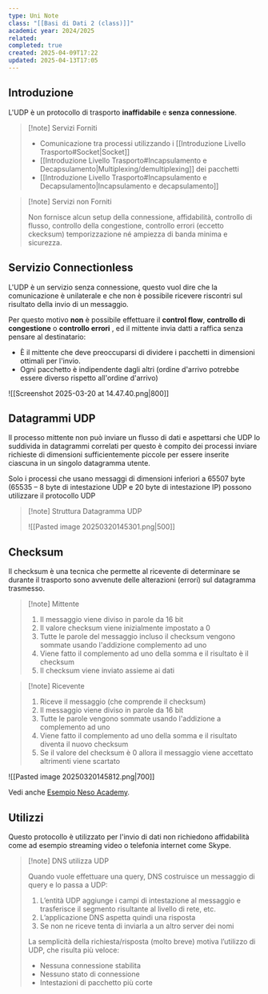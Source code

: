 ```yaml
---
type: Uni Note
class: "[[Basi di Dati 2 (class)]]"
academic year: 2024/2025
related: 
completed: true
created: 2025-04-09T17:22
updated: 2025-04-13T17:05
---
```

## Introduzione

L'UDP è un protocollo di trasporto **inaffidabile** e **senza connessione**.

>[!note] Servizi Forniti
>
>- Comunicazione tra processi utilizzando i [[Introduzione Livello Trasporto#Socket|Socket]]
>- [[Introduzione Livello Trasporto#Incapsulamento e Decapsulamento|Multiplexing/demultiplexing]] dei pacchetti
>- [[Introduzione Livello Trasporto#Incapsulamento e Decapsulamento|Incapsulamento e decapsulamento]]

>[!note] Servizi non Forniti
>
>Non fornisce alcun setup della connessione, affidabilità, controllo di flusso, controllo della congestione, controllo errori (eccetto ckecksum) temporizzazione né ampiezza di banda minima e sicurezza.

## Servizio Connectionless

L'UDP è un servizio senza connessione, questo vuol dire che la comunicazione è unilaterale e che non è possibile ricevere riscontri sul risultato della invio di un messaggio.

Per questo motivo **non** è possibile effettuare il **control flow**, **controllo di congestione** o **controllo errori** , ed il mittente invia datti a raffica senza pensare al destinatario:
- È il mittente che deve preoccuparsi di dividere i pacchetti in dimensioni ottimali per l'invio.
- Ogni pacchetto è indipendente dagli altri (ordine d'arrivo potrebbe essere diverso rispetto all'ordine d'arrivo)

![[Screenshot 2025-03-20 at 14.47.40.png|800]]

## Datagrammi UDP

Il processo mittente non può inviare un flusso di dati e aspettarsi che UDP lo suddivida in datagrammi correlati per questo è compito dei processi inviare richieste di dimensioni sufficientemente piccole per essere inserite ciascuna in un singolo datagramma utente.

Solo i processi che usano messaggi di dimensioni inferiori a 65507 byte (65535 – 8 byte di intestazione UDP e 20 byte di intestazione IP) possono utilizzare il protocollo UDP

>[!note] Struttura Datagramma UDP
>
>![[Pasted image 20250320145301.png|500]]

## Checksum

Il checksum è una tecnica che permette al ricevente di determinare se durante il trasporto sono avvenute delle alterazioni (errori) sul datagramma trasmesso.

>[!note] Mittente
>
>1. Il messaggio viene diviso in parole da 16 bit
>2. Il valore checksum viene inizialmente impostato a 0
>3. Tutte le parole del messaggio incluso il checksum vengono sommate usando l'addizione complemento ad uno
>4. Viene fatto il complemento ad uno della somma e il risultato è il checksum
>5. Il checksum viene inviato assieme ai dati

>[!note] Ricevente
>
>1. Riceve il messaggio (che comprende il checksum)
>2. Il messaggio viene diviso in parole da 16 bit
>3. Tutte le parole vengono sommate usando l'addizione a complemento ad uno
>4. Viene fatto il complemento ad uno della somma e il risultato diventa il nuovo checksum
>5. Se il valore del checksum è 0 allora il messaggio viene accettato altrimenti viene scartato

![[Pasted image 20250320145812.png|700]]

Vedi anche [Esempio Neso Academy](https://www.youtube.com/watch?v=AtVWnyDDaDI).
## Utilizzi

Questo protocollo è utilizzato per l'invio di dati non richiedono affidabilità come ad esempio streaming video o telefonia internet come Skype.

>[!note] DNS utilizza UDP
>
>Quando vuole effettuare una query, DNS costruisce un messaggio di query e lo passa a UDP:
>1. L’entità UDP aggiunge i campi di intestazione al messaggio e trasferisce il segmento risultante al livello di rete, etc.
>2. L’applicazione DNS aspetta quindi una risposta
>3. Se non ne riceve tenta di inviarla a un altro server dei nomi
>
>La semplicità della richiesta/risposta (molto breve) motiva l’utilizzo di UDP, che risulta più veloce:
>- Nessuna connessione stabilita
>- Nessuno stato di connessione
>- Intestazioni di pacchetto più corte